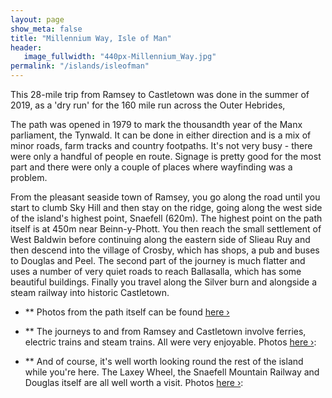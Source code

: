 ```yaml
---
layout: page
show_meta: false
title: "Millennium Way, Isle of Man"
header:
   image_fullwidth: "440px-Millennium_Way.jpg"
permalink: "/islands/isleofman"
---
```

This 28-mile trip from Ramsey to Castletown was done in the summer of 2019, as a 'dry run' for the 160 mile run across the Outer Hebrides,

The path was opened in 1979 to mark the thousandth year of the Manx parliament, the Tynwald. It can be done in either direction and is a mix of minor roads, farm tracks and country footpaths. It's not very busy - there were only a handful of people en route. Signage is pretty good for the most part and there were only a couple of places where wayfinding was a problem.

From the pleasant seaside town of Ramsey, you go along the road until you start to clumb Sky Hill and then stay on the ridge, going along the west side of the island's highest point, Snaefell (620m). The highest point on the path itself is at 450m near Beinn-y-Phott. You then reach the small settlement of West Baldwin before continuing along the eastern side of Slieau Ruy and then descend into the village of Crosby, which has shops, a pub and buses to Douglas and Peel. The second part of the journey is much flatter and uses a number of very quiet roads to reach Ballasalla, which has some beautiful buildings. Finally you travel along the Silver burn and alongside a steam railway into historic Castletown.

- ** Photos from the path itself can be found <a href="{{ site.url }}{{ site.baseurl }}/islands/man1">here ›</a>

- ** The journeys to and from Ramsey and Castletown involve ferries, electric trains and steam trains. All were very enjoyable. Photos <a href="{{ site.url }}{{ site.baseurl }}/islands/man2">here ›</a>:

- ** And of course, it's well worth looking round the rest of the island while you're here. The Laxey Wheel, the Snaefell Mountain Railway and Douglas itself are all well worth a visit. Photos <a href="{{ site.url }}{{ site.baseurl }}/islands/man3">here ›</a>:
